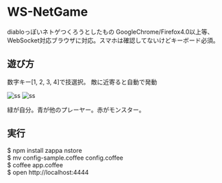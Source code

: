 WS-NetGame
===============

diabloっぽいネトゲつくろうとしたもの
GoogleChrome/Firefox4.0以上等、WebSocket対応ブラウザに対応。スマホは確認してないけどキーボード必須。


遊び方
---------
数字キー[1, 2, 3, 4]で技選択。
敵に近寄ると自動で発動

![ss](https://github.com/mizchi/ws-netgame/raw/master/public/ss2.jpg "ss")
![ss](https://github.com/mizchi/ws-netgame/raw/master/public/ss.jpg "ss")


緑が自分。青が他のプレーヤー。赤がモンスター。

実行
---------

$ npm install zappa nstore  
$ mv config-sample.coffee config.coffee  
$ coffee app.coffee  
$ open http://localhost:4444  


